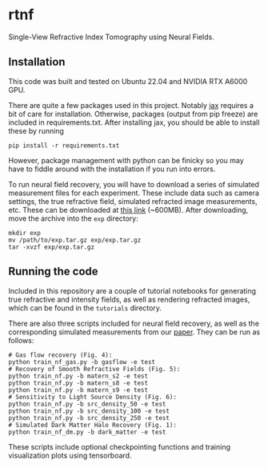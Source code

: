 # rtnf

Single-View Refractive Index Tomography using Neural Fields. 

## Installation

This code was built and tested on Ubuntu 22.04 and NVIDIA RTX A6000 GPU. 

There are quite a few packages used in this project. Notably [jax](https://github.com/google/jax) requires a bit of care for installation. Otherwise, packages (output from pip freeze) are included in requirements.txt. After installing jax, you should be able to install these by running 

    pip install -r requirements.txt

However, package management with python can be finicky so you may have to fiddle around with the installation if you run into errors. 

To run neural field recovery, you will have to download a series of simulated measurement files for each experiment. These include data such as camera settings, the true refractive field, simulated refracted image measurements, etc. These can be downloaded at [this link](http://users.cms.caltech.edu/~byzhao/exp.tar.gz) (~600MB). After downloading, move the archive into the `exp` directory: 

    mkdir exp
    mv /path/to/exp.tar.gz exp/exp.tar.gz
    tar -xvzf exp/exp.tar.gz 

## Running the code

Included in this repository are a couple of tutorial notebooks for generating true refractive and intensity fields, as well as rendering refracted images, which can be found in the `tutorials` directory. 

There are also three scripts included for neural field recovery, as well as the corresponding simulated measurements from our [paper](https://arxiv.org/abs/2309.04437). They can be run as follows: 

    # Gas flow recovery (Fig. 4): 
    python train_nf_gas.py -b gasflow -e test
    # Recovery of Smooth Refractive Fields (Fig. 5): 
    python train_nf.py -b matern_s2 -e test
    python train_nf.py -b matern_s8 -e test
    python train_nf.py -b matern_s9 -e test
    # Sensitivity to Light Source Density (Fig. 6): 
    python train_nf.py -b src_density_50 -e test
    python train_nf.py -b src_density_100 -e test
    python train_nf.py -b src_density_250 -e test
    # Simulated Dark Matter Halo Recovery (Fig. 1): 
    python train_nf_dm.py -b dark_matter -e test 

These scripts include optional checkpointing functions and training visualization plots using tensorboard. 
